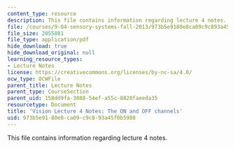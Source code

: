 ```yaml
---
content_type: resource
description: This file contains information regarding lecture 4 notes.
file: /courses/9-04-sensory-systems-fall-2013/973b5e9180e8ca09c9c893a45f0b5980_MIT9_04F13_Vis4.pdf
file_size: 2055881
file_type: application/pdf
hide_download: true
hide_download_original: null
learning_resource_types:
- Lecture Notes
license: https://creativecommons.org/licenses/by-nc-sa/4.0/
ocw_type: OCWFile
parent_title: Lecture Notes
parent_type: CourseSection
parent_uid: 158dd9fa-3088-54ef-a55c-8820faeeda35
resourcetype: Document
title: 'Vision Lecture 4 Notes: The ON and OFF channels'
uid: 973b5e91-80e8-ca09-c9c8-93a45f0b5980
---
```

This file contains information regarding lecture 4 notes.